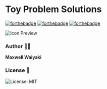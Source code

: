 # Toy Problem Solutions

[![forthebadge](https://forthebadge.com/images/badges/built-with-science.svg)](https://forthebadge.com)
[![forthebadge](https://forthebadge.com/images/badges/made-with-javascript.svg)](https://forthebadge.com)
[![forthebadge](https://forthebadge.com/images/badges/made-with-python.svg)](https://forthebadge.com)

![Icon Preview](http://i.imgur.com/XmZW2q3.png)

### Author 👨🏾
 **Maxwell Waiyaki** 

 ### License 📝
![License: MIT](https://img.shields.io/badge/License-MIT-yellow.svg)